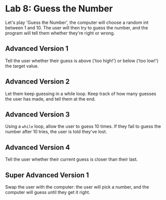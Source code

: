 
# Lab 8: Guess the Number

Let's play 'Guess the Number', the computer will choose a random int between 1 and 10. The user will then try to guess the number, and the program will tell them whether they're right or wrong.

## Advanced Version 1

Tell the user whether their guess is above ('too high!') or below ('too low!') the target value.

## Advanced Version 2

Let them keep guessing in a while loop. Keep track of how many guesses the user has made, and tell them at the end.

## Advanced Version 3

Using a `while` loop, allow the user to guess 10 times. If they fail to guess the number after 10 tries, the user is told they've lost.

## Advanced Version 4

Tell the user whether their current guess is closer than their last.

## Super Advanced Version 1

Swap the user with the computer: the user will pick a number, and the computer will guess until they get it right.



